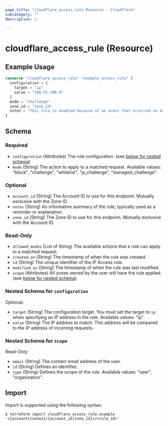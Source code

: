 ```yaml
---
page_title: "cloudflare_access_rule Resource - Cloudflare"
subcategory: ""
description: |-
  
---
```


# cloudflare_access_rule (Resource)



## Example Usage

```terraform
resource "cloudflare_access_rule" "example_access_rule" {
  configuration = {
    target = "ip"
    value = "198.51.100.4"
  }
  mode = "challenge"
  zone_id = "zone_id"
  notes = "This rule is enabled because of an event that occurred on date X."
}
```

<!-- schema generated by tfplugindocs -->
## Schema

### Required

- `configuration` (Attributes) The rule configuration. (see [below for nested schema](#nestedatt--configuration))
- `mode` (String) The action to apply to a matched request.
Available values: "block", "challenge", "whitelist", "js_challenge", "managed_challenge".

### Optional

- `account_id` (String) The Account ID to use for this endpoint. Mutually exclusive with the Zone ID.
- `notes` (String) An informative summary of the rule, typically used as a reminder or explanation.
- `zone_id` (String) The Zone ID to use for this endpoint. Mutually exclusive with the Account ID.

### Read-Only

- `allowed_modes` (List of String) The available actions that a rule can apply to a matched request.
- `created_on` (String) The timestamp of when the rule was created.
- `id` (String) The unique identifier of the IP Access rule.
- `modified_on` (String) The timestamp of when the rule was last modified.
- `scope` (Attributes) All zones owned by the user will have the rule applied. (see [below for nested schema](#nestedatt--scope))

<a id="nestedatt--configuration"></a>
### Nested Schema for `configuration`

Optional:

- `target` (String) The configuration target. You must set the target to `ip` when specifying an IP address in the rule.
Available values: "ip".
- `value` (String) The IP address to match. This address will be compared to the IP address of incoming requests.


<a id="nestedatt--scope"></a>
### Nested Schema for `scope`

Read-Only:

- `email` (String) The contact email address of the user.
- `id` (String) Defines an identifier.
- `type` (String) Defines the scope of the rule.
Available values: "user", "organization".

## Import

Import is supported using the following syntax:

```shell
$ terraform import cloudflare_access_rule.example '<{accounts|zones}/{account_id|zone_id}>/<rule_id>'
```
